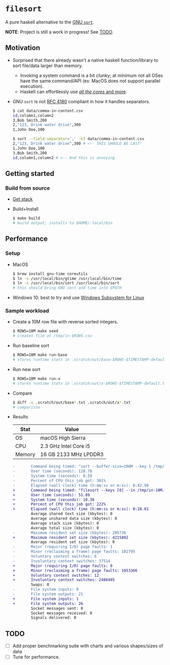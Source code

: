 # `filesort`

A pure haskell alternative to the [GNU `sort`](http://man7.org/linux/man-pages/man1/sort.1.html).

**NOTE**: Project is still a work in progress! See [TODO](#TODO).

## Motivation

- Surprised that there already wasn't a native haskell function/library to sort file/data larger than memory.
  - Invoking a system command is a bit clunky; at minimum not all OSes have the same command/API (ex: MacOS does not support parallel execution).
  - Haskell can effortlessly use [_all the cores_ and more](https://simonmar.github.io/posts/2016-12-08-Haskell-in-the-datacentre.html).

- GNU `sort` is not [RFC 4180](https://tools.ietf.org/html/rfc4180) compliant in how it handles separators.

  ```bash
  $ cat data/comma-in-content.csv
  id,column1,column2
  3,Bob Smith,200
  2,"123, Drink water drive",300
  1,John Doe,100

  $ sort --field-separator=',' -k3 data/comma-in-content.csv
  2,"123, Drink water drive",300 # <-- THIS SHOULD BE LAST!
  1,John Doe,100
  3,Bob Smith,200
  id,column1,column2 # <-- And this is annoying
  ```

## Getting started

### Build from source

- [Get stack](https://docs.haskellstack.org/en/stable/install_and_upgrade/)

- Build+Install

  ```bash
  $ make build
  # build output; installs to $HOME/.local/bin
  ```

## Performance

### Setup

- MacOS

  ```bash
  $ brew install gnu-time coreutils
  $ ln -s /usr/local/bin/gtime /usr/local/bin/time
  $ ln -s /usr/local/bin/sort /usr/local/bin/sort
  # this should bring GNU sort and time into $PATH
  ```

- Windows 10: best to try and use [Windows Subsystem for Linux](https://docs.microsoft.com/en-us/windows/wsl/install-win10)

### Sample workload

- Create a 10M row file with reverse sorted integers.

  ```bash
  $ ROWS=10M make seed
  # creates file at /tmp/in-$ROWS.csv
  ```

- Run baseline sort

  ```bash
  $ ROWS=10M make run-base
  # stores runtime stats in .scratch/out/base-$ROWS-$TIMESTAMP-default.txt
  ```

- Run new sort

  ```bash
  $ ROWS=10M make run-x
  # stores runtime stats in .scratch/out/x-$ROWS-$TIMESTAMP-default.txt
  ```

- Compare

  ```bash
  $ diff -u .scratch/out/base*.txt .scratch/out/x*.txt
  # comparison
  ```

- Results

  Stat|Value
  ---|---
  OS|macOS High Sierra
  CPU|2.3 GHz Intel Core i5
  Memory|16 GB 2133 MHz LPDDR3

  ```diff
  -       Command being timed: "sort --buffer-size=200M --key 1 /tmp/in-10M.csv --output /tmp/out-base-10M.csv"
  -       User time (seconds): 128.78
  -       System time (seconds): 0.59
  -       Percent of CPU this job got: 301%
  -       Elapsed (wall clock) time (h:mm:ss or m:ss): 0:42.98
  +       Command being timed: "filesort --keys [0] --in /tmp/in-10M.csv --output /tmp/out-x-10M.csv"
  +       User time (seconds): 51.89
  +       System time (seconds): 10.38
  +       Percent of CPU this job got: 222%
  +       Elapsed (wall clock) time (h:mm:ss or m:ss): 0:28.01
          Average shared text size (kbytes): 0
          Average unshared data size (kbytes): 0
          Average stack size (kbytes): 0
          Average total size (kbytes): 0
  -       Maximum resident set size (kbytes): 205736
  +       Maximum resident set size (kbytes): 4215892
          Average resident set size (kbytes): 0
  -       Major (requiring I/O) page faults: 1
  -       Minor (reclaiming a frame) page faults: 102795
  -       Voluntary context switches: 6
  -       Involuntary context switches: 37514
  +       Major (requiring I/O) page faults: 0
  +       Minor (reclaiming a frame) page faults: 1053366
  +       Voluntary context switches: 12
  +       Involuntary context switches: 2488495
          Swaps: 0
  -       File system inputs: 0
  -       File system outputs: 21
  +       File system inputs: 1
  +       File system outputs: 26
          Socket messages sent: 0
          Socket messages received: 0
          Signals delivered: 0
  ```

## TODO

- [ ] Add proper benchmarking suite with charts and various shapes/sizes of data
- [ ] Tune for performance.
